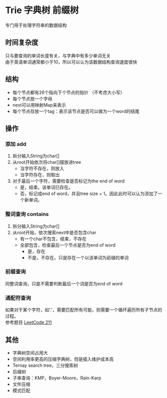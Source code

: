 # Trie 字典树 前缀树
专门用于处理字符串的数据结构
## 时间复杂度
只与要查询的单词长度有关，与字典中有多少单词无关  
由于英语单词通常都小于10，所以可以认为该数据结构查询速度很快
## 结构
- 每个节点都有26个指向下个节点的指针 （不考虑大小写）
- 每个节点放一个字母
- next可以用映射Map来表示
- 每个节点存放一个tag：表示该节点是否可以做为一个word的结尾
## 操作
### 添加 add
1. 拆分输入String为char[]
2. 从root开始依次将char[]摆放进tree
    - 当字符不存在，则放入
    - 当字符存在，则取出
3. 对于最后一个字符，需要检查是否标记为the end of word
    - 是，结束。该单词已存在。
    - 否，标记成end of word，并且tree size + 1。因此此时可以认为添加了一个新单词。
### 整词查询 contains
1. 拆分输入String为char[]
2. 从root开始，依次搜索next中是否包含char
   - 有一个char不包含，结束，不存在
   - 全部包含，检查最后一个节点是否为end of word
     - 是，存在
     - 不是，不存在。只是存在一个以该单词为前缀的单词
### 前缀查询
同整词查询，只是不需要判断最后一个词是否为end of word
### 通配符查询
如果对于某个字符，如'.'，需要匹配所有可能，则需要一个循环遍历所有子节点的过程。  
参考题目 [LeetCode 211](https://leetcode-cn.com/problems/add-and-search-word-data-structure-design/)

## 其他
- 字典树空间占用大
- 空间利用率更高的压缩字典树，但是插入维护成本高
- Ternay search tree，三分搜索树
- 后缀树
- 子串查询：KMP，Boyer-Moore，Rain-Karp
- 文件压缩
- 模式匹配